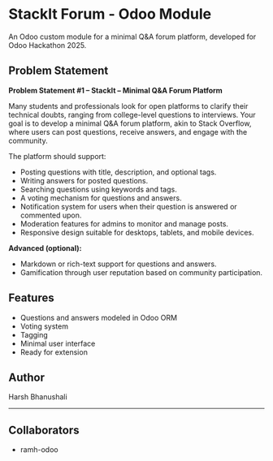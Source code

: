 # StackIt Forum - Odoo Module

An Odoo custom module for a minimal Q&A forum platform, developed for Odoo Hackathon 2025.

## Problem Statement

**Problem Statement #1 – StackIt – Minimal Q&A Forum Platform**

Many students and professionals look for open platforms to clarify their technical doubts, ranging from college-level questions to interviews. Your goal is to develop a minimal Q&A forum platform, akin to Stack Overflow, where users can post questions, receive answers, and engage with the community.

The platform should support:

- Posting questions with title, description, and optional tags.
- Writing answers for posted questions.
- Searching questions using keywords and tags.
- A voting mechanism for questions and answers.
- Notification system for users when their question is answered or commented upon.
- Moderation features for admins to monitor and manage posts.
- Responsive design suitable for desktops, tablets, and mobile devices.

**Advanced (optional):**

- Markdown or rich-text support for questions and answers.
- Gamification through user reputation based on community participation.

## Features

- Questions and answers modeled in Odoo ORM
- Voting system
- Tagging
- Minimal user interface
- Ready for extension

## Author

Harsh Bhanushali

---

## Collaborators

- ramh-odoo